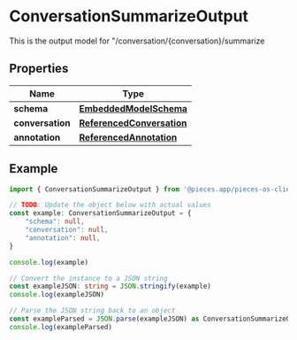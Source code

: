 
# ConversationSummarizeOutput

This is the output model for \"/conversation/\{conversation\}/summarize

## Properties

Name | Type
------------ | -------------
**schema** | [**EmbeddedModelSchema**](EmbeddedModelSchema)
**conversation** | [**ReferencedConversation**](ReferencedConversation)
**annotation** | [**ReferencedAnnotation**](ReferencedAnnotation)

## Example

```typescript
import { ConversationSummarizeOutput } from '@pieces.app/pieces-os-client'

// TODO: Update the object below with actual values
const example: ConversationSummarizeOutput = {
    "schema": null,
    "conversation": null,
    "annotation": null,
}

console.log(example)

// Convert the instance to a JSON string
const exampleJSON: string = JSON.stringify(example)
console.log(exampleJSON)

// Parse the JSON string back to an object
const exampleParsed = JSON.parse(exampleJSON) as ConversationSummarizeOutput
console.log(exampleParsed)
```


